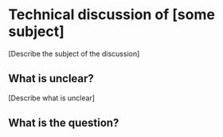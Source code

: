 # Technical discussion of [some subject]

[Describe the subject of the discussion]

## What is unclear?

[Describe what is unclear]

## What is the question?
